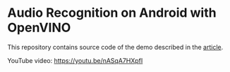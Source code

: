 # Audio Recognition on Android with OpenVINO

This repository contains source code of the demo described in the [article](https://medium.com/@dmitry.kurtaev/audio-recognition-in-android-with-openvino-5d51e71f1426).

YouTube video: https://youtu.be/nASqA7HXpfI
